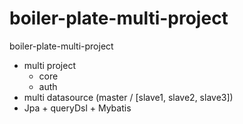# boiler-plate-multi-project
boiler-plate-multi-project

- multi project
    - core
    - auth
- multi datasource (master / [slave1, slave2, slave3])
- Jpa + queryDsl + Mybatis